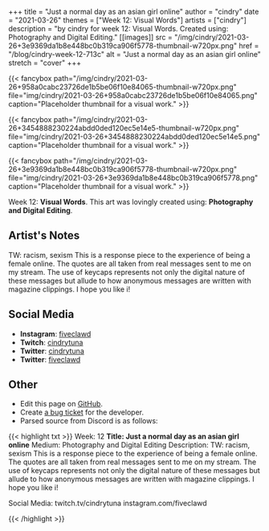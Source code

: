 +++
title =       "Just a normal day as an asian girl online"
author =      "cindry"
date =        "2021-03-26"
themes =      ["Week 12: Visual Words"]
artists =     ["cindry"]
description = "by cindry for week 12: Visual Words. Created using: Photography and Digital Editing."
[[images]]
              src = "/img/cindry/2021-03-26+3e9369da1b8e448bc0b319ca906f5778-thumbnail-w720px.png"
              href = "/blog/cindry-week-12-713c"
              alt = "Just a normal day as an asian girl online"
              stretch = "cover"
+++


{{< fancybox path="/img/cindry/2021-03-26+958a0cabc23726de1b5be06f10e84065-thumbnail-w720px.png" file="img/cindry/2021-03-26+958a0cabc23726de1b5be06f10e84065.png" caption="Placeholder thumbnail for a visual work." >}}

{{< fancybox path="/img/cindry/2021-03-26+3454888230224abdd0ded120ec5e14e5-thumbnail-w720px.png" file="img/cindry/2021-03-26+3454888230224abdd0ded120ec5e14e5.png" caption="Placeholder thumbnail for a visual work." >}}

{{< fancybox path="/img/cindry/2021-03-26+3e9369da1b8e448bc0b319ca906f5778-thumbnail-w720px.png" file="img/cindry/2021-03-26+3e9369da1b8e448bc0b319ca906f5778.png" caption="Placeholder thumbnail for a visual work." >}}


Week 12: **Visual Words**. This art was lovingly created using: **Photography and Digital Editing**.

## Artist's Notes

TW: racism, sexism
This is a response piece to the experience of being a female online. The quotes are all taken from real messages sent to me on my stream. The use of keycaps represents not only the digital nature of these messages but allude to how anonymous messages are written with magazine clippings. I hope you like i!

## Social Media

- **Instagram**: <a href='https://instagram.com/fiveclawd' target='_blank'>fiveclawd</a>
- **Twitch**: <a href='https://twitch.tv/cindrytuna' target='_blank'>cindrytuna</a>
- **Twitter**: <a href='https://twitter.com/cindrytuna' target='_blank'>cindrytuna</a>
- **Twitter**: <a href='https://twitter.com/fiveclawd' target='_blank'>fiveclawd</a>

## Other

- Edit this page on [GitHub](https://github.com/teaminkling/web-refresh/edit/main/content/blog/cindry-week-12-713c.md).
- Create [a bug ticket](https://github.com/teaminkling/web-refresh/issues/new?assignees=&labels=bug&template=problem-report.md&title=) for the developer.
- Parsed source from Discord is as follows:

{{< highlight txt >}}
Week: 12
**Title: Just a normal day as an asian girl online**
Medium: Photography and Digital Editing
Description:
TW: racism, sexism
This is a response piece to the experience of being a female online. The quotes are all taken from real messages sent to me on my stream. The use of keycaps represents not only the digital nature of these messages but allude to how anonymous messages are written with magazine clippings. I hope you like i! 

Social Media: twitch.tv/cindrytuna
instagram.com/fiveclawd






{{< /highlight >}}
